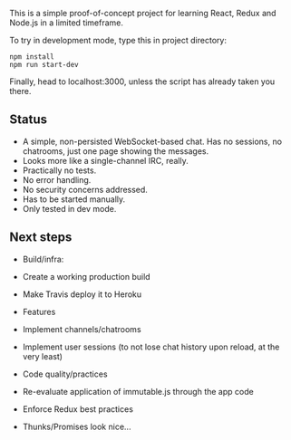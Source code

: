 This is a simple proof-of-concept project for learning React, Redux and Node.js in a limited timeframe.

To try in development mode, type this in project directory:

```
npm install
npm run start-dev
```

Finally, head to localhost:3000, unless the script has already taken you there.

## Status

* A simple, non-persisted WebSocket-based chat. Has no sessions, no chatrooms, just one page showing the messages.
* Looks more like a single-channel IRC, really.
* Practically no tests.
* No error handling.
* No security concerns addressed.
* Has to be started manually.
* Only tested in dev mode.

## Next steps
* Build/infra:
 * Create a working production build
 * Make Travis deploy it to Heroku

* Features
 * Implement channels/chatrooms
 * Implement user sessions (to not lose chat history upon reload, at the very least)

* Code quality/practices
 * Re-evaluate application of immutable.js through the app code
 * Enforce Redux best practices
 * Thunks/Promises look nice...
